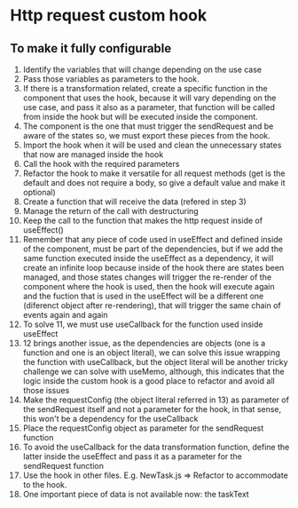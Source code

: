 # Http request custom hook

## To make it fully configurable

1. Identify the variables that will change depending on the use case
2. Pass those variables as parameters to the hook.
3. If there is a transformation related, create a specific function in the component that uses the hook, because it will vary depending on the use case, and pass it also as a parameter, that function will be called from inside the hook but will be executed inside the component.
4. The component is the one that must trigger the sendRequest and be aware of the states so, we must export these pieces from the hook.
5. Import the hook when it will be used and clean the unnecessary states that now are managed inside the hook
6. Call the hook with the required parameters
7. Refactor the hook to make it versatile for all request methods (get is the default and does not require a body, so give a default value and make it optional)
8. Create a function that will receive the data (refered in step 3)
9. Manage the return of the call with destructuring
10. Keep the call to the function that makes the http request inside of useEffect()
11. Remember that any piece of code used in useEffect and defined inside of the component, must be part of the dependencies, but if we add the same function executed inside the useEffect as a dependency, it will create an infinite loop because inside of the hook there are states been managed, and those states changes will trigger the re-render of the component where the hook is used, then the hook will execute again and the fuction that is used in the useEffect will be a different one (diferenct object after re-rendering), that will trigger the same chain of events again and again
12. To solve 11, we must use useCallback for the function used inside useEffect
13. 12 brings another issue, as the dependencies are objects (one is a function and one is an object literal), we can solve this issue wrapping the function with useCallback, but the object literal will be another tricky challenge we can solve with useMemo, although, this indicates that the logic inside the custom hook is a good place to refactor and avoid all those issues
14. Make the requestConfig (the object literal referred in 13) as parameter of the sendRequest itself and not a parameter for the hook, in that sense, this won't be a dependency for the useCallback
15. Place the requestConfig object as parameter for the sendRequest function
16. To avoid the useCallback for the data transformation function, define the latter inside the useEffect and pass it as a parameter for the sendRequest function
17. Use the hook in other files. E.g. NewTask.js => Refactor to accommodate to the hook.
18. One important piece of data is not available now: the taskText

